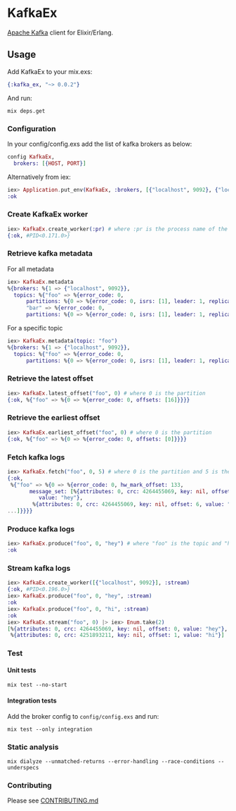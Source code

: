KafkaEx
========

[Apache Kafka](http://kafka.apache.org/) client for Elixir/Erlang.

Usage
-----

Add KafkaEx to your mix.exs:

```elixir
{:kafka_ex, "~> 0.0.2"}
```

And run:

```
mix deps.get
```

### Configuration

In your config/config.exs add the list of kafka brokers as below:
```elixir
config KafkaEx,
  brokers: [{HOST, PORT}]
```

Alternatively from iex:
```elixir
iex> Application.put_env(KafkaEx, :brokers, [{"localhost", 9092}, {"localhost", 9093}])
:ok
```

### Create KafkaEx worker
```elixir
iex> KafkaEx.create_worker(:pr) # where :pr is the process name of the created worker
{:ok, #PID<0.171.0>}
```

### Retrieve kafka metadata
For all metadata

```elixir
iex> KafkaEx.metadata
%{brokers: %{1 => {"localhost", 9092}},
  topics: %{"foo" => %{error_code: 0,
      partitions: %{0 => %{error_code: 0, isrs: [1], leader: 1, replicas: [1]}}},
      "bar" => %{error_code: 0,
      partitions: %{0 => %{error_code: 0, isrs: [1], leader: 1, replicas: [1]}}}}}
```

For a specific topic

```elixir
iex> KafkaEx.metadata(topic: "foo")
%{brokers: %{1 => {"localhost", 9092}},
  topics: %{"foo" => %{error_code: 0,
      partitions: %{0 => %{error_code: 0, isrs: [1], leader: 1, replicas: [1]}}}}}
```

### Retrieve the latest offset

```elixir
iex> KafkaEx.latest_offset("foo", 0) # where 0 is the partition
{:ok, %{"foo" => %{0 => %{error_code: 0, offsets: [16]}}}}
```

### Retrieve the earliest offset

```elixir
iex> KafkaEx.earliest_offset("foo", 0) # where 0 is the partition
{:ok, %{"foo" => %{0 => %{error_code: 0, offsets: [0]}}}}
```

### Fetch kafka logs

```elixir
iex> KafkaEx.fetch("foo", 0, 5) # where 0 is the partition and 5 is the offset we want to start fetching from
{:ok,
 %{"foo" => %{0 => %{error_code: 0, hw_mark_offset: 133,
       message_set: [%{attributes: 0, crc: 4264455069, key: nil, offset: 5,
          value: "hey"},
        %{attributes: 0, crc: 4264455069, key: nil, offset: 6, value: "hey"},
...]}}}}
```

### Produce kafka logs

```elixir
iex> KafkaEx.produce("foo", 0, "hey") # where "foo" is the topic and "hey" is the message
:ok
```

### Stream kafka logs

```elixir
iex> KafkaEx.create_worker([{"localhost", 9092}], :stream)
{:ok, #PID<0.196.0>}
iex> KafkaEx.produce("foo", 0, "hey", :stream)
:ok
iex> KafkaEx.produce("foo", 0, "hi", :stream)
:ok
iex> KafkaEx.stream("foo", 0) |> iex> Enum.take(2)
[%{attributes: 0, crc: 4264455069, key: nil, offset: 0, value: "hey"},
 %{attributes: 0, crc: 4251893211, key: nil, offset: 1, value: "hi"}]
```


### Test

#### Unit tests
```
mix test --no-start
```

#### Integration tests
Add the broker config to `config/config.exs` and run:
```
mix test --only integration
```

### Static analysis

```
mix dialyze --unmatched-returns --error-handling --race-conditions --underspecs
```

### Contributing
Please see [CONTRIBUTING.md](CONTRIBUTING.md)
